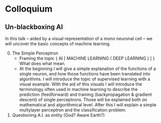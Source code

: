# Colloquium

## Un-blackboxing AI

In this talk – aided by a visual representation of a mono neuronal cell –  we will uncover the basic concepts of machine learning.

0. The Simple Perceptron
    * Framing the topic { AI [ MACHINE LEARNING ( DEEP LEARNING ) ] } What does what mean.
    * At the beginning I will give a simple explanation of the functions of a single neuron, and how those functions have been translated into algorithms. I will introduce the topic of supervised learning with a visual example. With the aid of this visuals I will introduce the terminology often used in machine learning to describe the prediction (feedforward) and training (backpropagation & gradient descent) of single perceptrons. Those will be explained both on mathematical and algorithmical level. After this I will explain a simple multylayer perceptron and the classification problem.
1. Questioning A.I. as entity (God? Aware Earth?)
